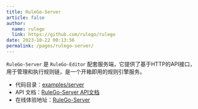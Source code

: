 ```yaml
---
title: RuleGo-Server
article: false
author: 
  name: rulego
  link: https://github.com/rulego/rulego
date: 2023-10-22 00:13:56
permalink: /pages/rulego-server/
---
```


`RuleGo-Server` 是 `RuleGo-Editor` 配套服务端，它提供了基于HTTP的API接口，用于管理和执行规则链，是一个开箱即用的规则引擎服务。
- 代码目录：[examples/server](https://github.com/rulego/rulego/tree/main/examples/server)
- API 文档：[RuleGo-Server API文档](https://apifox.com/apidoc/shared-d17a63fe-2201-4e37-89fb-f2e8c1cbaf40)
- 在线体验地址：[RuleGo-Server](http://8.134.32.225:9090/editor/)